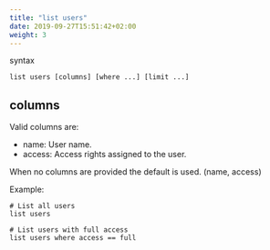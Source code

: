```yaml
---
title: "list users"
date: 2019-09-27T15:51:42+02:00
weight: 3
---
```


syntax

	list users [columns] [where ...] [limit ...]

columns
-------
Valid columns are:

- name: User name.
- access: Access rights assigned to the user.

When no columns are provided the default is used. (name, access)

Example:

	# List all users
	list users

	# List users with full access
	list users where access == full
